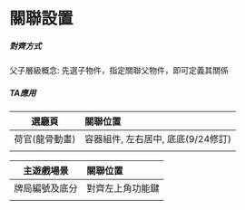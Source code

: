 # 關聯設置

##### 對齊方式

父子層級概念: 先選子物件，指定關聯父物件，即可定義其關係

##### TA應用

| 選廳頁 | 關聯位置 |
| :---: | :--- |
| 荷官\(龍骨動畫\) | 容器組件, 左右居中, 底底\(9/24修訂\) |
|  |  |

| 主遊戲場景 | 關聯位置 |
| :---: | :--- |
| 牌局編號及底分 | 對齊左上角功能鍵 |
|  |  |



